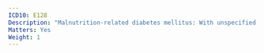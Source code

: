 ```yaml
---
ICD10: E128
Description: "Malnutrition-related diabetes mellitus: With unspecified complications"
Matters: Yes
Weight: 1
---
```


